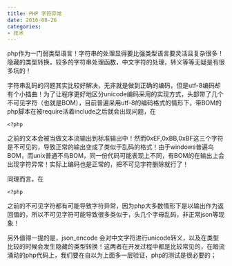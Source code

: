 ```yaml
---
title: PHP 字符异常
date: 2016-08-26
categories:
- 技术
---
```

php作为一门弱类型语言！字符串的处理显得要比强类型语言要灵活且复杂很多！隐藏的类型转换，较多的字符串处理函数，中文字符的处理，转义等等无疑是有很多坑的！

字符串乱码的问题其实比较好解决，无非就是做到正确的编码，但是utf-8编码却有个小插曲！为了让程序更好地区分unicode编码采用的实现方式，头部带了几个不可见字符（也就是BOM），目前普遍采用utf-8的编码格式的情形下，带BOM的php脚本在被require活着include之后就会出现问题，在 
```
<?php
```
之前的文本会被当做文本流输出到标准输出中！然而0xEF,0xBB,0xBF这三个字符是不可见的，导致正常的输出变成了类似于乱码的格式！由于windows普遍鸟BOM，而unix普通不鸟BOM，同一份代码可能表现上不同，有BOM的在输出上会出现字符异常！实际上编码也是正常的，把不可见字符删除就行了！

同理而言，在

```
<?php
```
 之前的不可见字符都有可能导致字符异常，因为php大多数情形下是以输出作为返回值的，所以不可见字符可能导致很多类似于，头几个字母乱码，非正常json等现象！

另外值得一提的是，json_encode 会对中文字符进行unicode转义，以及在类型比较的时候会发生隐藏的类型转换！这两者在开发过程中都是比较常见的，在暗流涌动的php代码上，我们要在自以为上面多一层验证，php的测试是很必要的；
